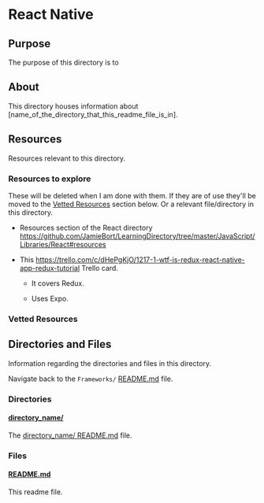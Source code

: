 # React Native

## Purpose

The purpose of this directory is to <!-- [...]. -->

## About

This directory houses information about [name_of_the_directory_that_this_readme_file_is_in].

<!-- [Some information about this directory.] -->

## Resources

Resources relevant to this directory.

### Resources to explore

These will be deleted when I am done with them. If they are of use they'll be moved to the [Vetted Resources](#vetted-resources) section below. Or a relevant file/directory in this directory.

- Resources section of the React directory
  https://github.com/JamieBort/LearningDirectory/tree/master/JavaScript/Libraries/React#resources

- This https://trello.com/c/dHePgKjO/1217-1-wtf-is-redux-react-native-app-redux-tutorial Trello card.

  - It covers Redux.

  - Uses Expo.

### Vetted Resources

## Directories and Files

Information regarding the directories and files in this directory.

Navigate back to the `Frameworks/` [README.md](../README.md) file.

### Directories

<!-- * CounterApp/ - Created app that increments and decrements. The app is accessed on my phone using Expo
* ReactNativeTutorialForBeginners/
* ReactTraining/ -->

#### [directory_name/](./path_to_directory)

<!-- [About_this_directory.]

[More_info_about_this_directory.] -->

The [directory_name/ README.md](./directory_name/README.md) file.

### Files

<!-- #### [name_of_other_file_in_here.extension]()

[About_this_file.]

[More_info_about_this_file.] -->

#### [README.md](./README.md)

This readme file.
